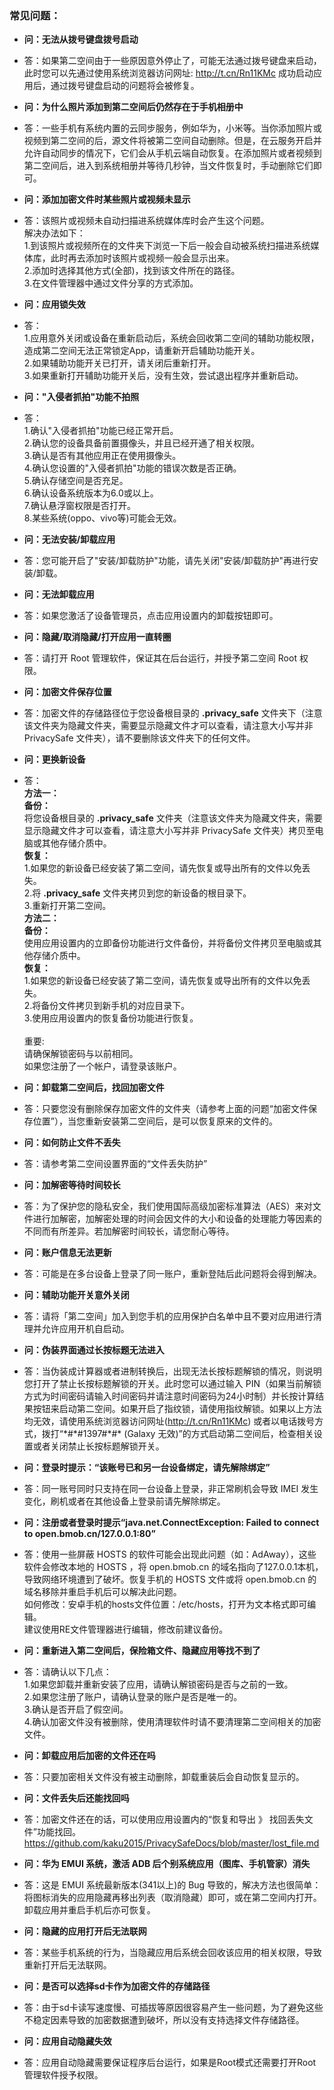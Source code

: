 ### 常见问题：

- **问：无法从拨号键盘拨号启动**
- 答：如果第二空间由于一些原因意外停止了，可能无法通过拨号键盘来启动，此时您可以先通过使用系统浏览器访问网址: http://t.cn/Rn11KMc 成功启动应用后，通过拨号键盘启动的问题将会被修复。

- **问：为什么照片添加到第二空间后仍然存在于手机相册中**
- 答：一些手机有系统内置的云同步服务，例如华为，小米等。当你添加照片或视频到第二空间的后，源文件将被第二空间自动删除。但是，在云服务开启并允许自动同步的情况下，它们会从手机云端自动恢复。在添加照片或者视频到第二空间后，进入到系统相册并等待几秒钟，当文件恢复时，手动删除它们即可。

- **问：添加加密文件时某些照片或视频未显示**
- 答：该照片或视频未自动扫描进系统媒体库时会产生这个问题。
</br>解决办法如下：
</br>1.到该照片或视频所在的文件夹下浏览一下后一般会自动被系统扫描进系统媒体库，此时再去添加时该照片或视频一般会显示出来。
</br>2.添加时选择其他方式(全部)，找到该文件所在的路径。
</br>3.在文件管理器中通过文件分享的方式添加。

- **问：应用锁失效**
- 答：
</br>1.应用意外关闭或设备在重新启动后，系统会回收第二空间的辅助功能权限，造成第二空间无法正常锁定App，请重新开启辅助功能开关。
</br>2.如果辅助功能开关已打开，请关闭后重新打开。
</br>3.如果重新打开辅助功能开关后，没有生效，尝试退出程序并重新启动。

- **问："入侵者抓拍"功能不拍照**
- 答：
</br>1.确认"入侵者抓拍"功能已经正常开启。
</br>2.确认您的设备具备前置摄像头，并且已经开通了相关权限。
</br>3.确认是否有其他应用正在使用摄像头。
</br>4.确认您设置的"入侵者抓拍"功能的错误次数是否正确。
</br>5.确认存储空间是否充足。
</br>6.确认设备系统版本为6.0或以上。
</br>7.确认悬浮窗权限是否打开。
</br>8.某些系统(oppo、vivo等)可能会无效。

- **问：无法安装/卸载应用**
- 答：您可能开启了"安装/卸载防护"功能，请先关闭"安装/卸载防护"再进行安装/卸载。

- **问：无法卸载应用**
- 答：如果您激活了设备管理员，点击应用设置内的卸载按钮即可。

- **问：隐藏/取消隐藏/打开应用一直转圈**
- 答：请打开 Root 管理软件，保证其在后台运行，并授予第二空间 Root 权限。

- **问：加密文件保存位置**
- 答：加密文件的存储路径位于您设备根目录的 **.privacy_safe** 文件夹下（注意该文件夹为隐藏文件夹，需要显示隐藏文件才可以查看，请注意大小写并非 PrivacySafe 文件夹），请不要删除该文件夹下的任何文件。

- **问：更换新设备**
- 答：
</br>**方法一：**
</br>**备份：**
</br>将您设备根目录的 **.privacy_safe** 文件夹（注意该文件夹为隐藏文件夹，需要显示隐藏文件才可以查看，请注意大小写并非 PrivacySafe 文件夹）拷贝至电脑或其他存储介质中。
</br>**恢复：**
</br>1.如果您的新设备已经安装了第二空间，请先恢复或导出所有的文件以免丢失。
</br>2.将 **.privacy_safe** 文件夹拷贝到您的新设备的根目录下。
</br>3.重新打开第二空间。
</br>**方法二：**
</br>**备份：**
</br>使用应用设置内的立即备份功能进行文件备份，并将备份文件拷贝至电脑或其他存储介质中。
</br>**恢复：**
</br>1.如果您的新设备已经安装了第二空间，请先恢复或导出所有的文件以免丢失。
</br>2.将备份文件拷贝到新手机的对应目录下。
</br>3.使用应用设置内的恢复备份功能进行恢复。
</br></br>重要:
</br>请确保解锁密码与以前相同。
</br>如果您注册了一个帐户，请登录该账户。

- **问：卸载第二空间后，找回加密文件**
- 答：只要您没有删除保存加密文件的文件夹（请参考上面的问题“加密文件保存位置”），当您重新安装第二空间后，是可以恢复原来的文件的。

- **问：如何防止文件不丢失**
- 答：请参考第二空间设置界面的“文件丢失防护”

- **问：加解密等待时间较长**
- 答：为了保护您的隐私安全，我们使用国际高级加密标准算法（AES）来对文件进行加解密，加解密处理的时间会因文件的大小和设备的处理能力等因素的不同而有所差异。若加解密时间较长，请您耐心等待。

- **问：账户信息无法更新**
- 答：可能是在多台设备上登录了同一账户，重新登陆后此问题将会得到解决。

- **问：辅助功能开关意外关闭**
- 答：请将「第二空间」加入到您手机的应用保护白名单中且不要对应用进行清理并允许应用开机自启动。

- **问：伪装界面通过长按标题无法进入**
- 答：当伪装成计算器或者进制转换后，出现无法长按标题解锁的情况，则说明您打开了禁止长按标题解锁的开关。此时您可以通过输入 PIN（如果当前解锁方式为时间密码请输入时间密码并请注意时间密码为24小时制）并长按计算结果按钮来启动第二空间。如果开启了指纹锁，请使用指纹解锁。如果以上方法均无效，请使用系统浏览器访问网址(http://t.cn/Rn11KMc) 或者以电话拨号方式，拨打“\*#\*#1397#\*#\* (Galaxy 无效)”的方式启动第二空间后，检查相关设置或者关闭禁止长按标题解锁开关。

- **问：登录时提示：“该账号已和另一台设备绑定，请先解除绑定”**
- 答：同一账号同时只支持在同一台设备上登录，非正常刷机会导致 IMEI 发生变化，刷机或者在其他设备上登录前请先解除绑定。

- **问：注册或者登录时提示“java.net.ConnectException: Failed to connect to open.bmob.cn/127.0.0.1:80”**
- 答：使用一些屏蔽 HOSTS 的软件可能会出现此问题（如：AdAway），这些软件会修改本地的 HOSTS  ，将 open.bmob.cn 的域名指向了127.0.0.1本机，导致网络环境遭到了破坏。恢复手机的 HOSTS 文件或将 open.bmob.cn 的域名移除并重启手机后可以解决此问题。
</br>如何修改：安卓手机的hosts文件位置：/etc/hosts，打开为文本格式即可编辑。
</br>建议使用RE文件管理器进行编辑，修改前建议备份。

- **问：重新进入第二空间后，保险箱文件、隐藏应用等找不到了**
- 答：请确认以下几点：
</br>1.如果您卸载并重新安装了应用，请确认解锁密码是否与之前的一致。
</br>2.如果您注册了账户，请确认登录的账户是否是唯一的。
</br>3.确认是否开启了假空间。
</br>4.确认加密文件没有被删除，使用清理软件时请不要清理第二空间相关的加密文件。

- **问：卸载应用后加密的文件还在吗**
- 答：只要加密相关文件没有被主动删除，卸载重装后会自动恢复显示的。

- **问：文件丢失后还能找回吗**
- 答：加密文件还在的话，可以使用应用设置内的“恢复和导出 》 找回丢失文件”功能找回。
https://github.com/kaku2015/PrivacySafeDocs/blob/master/lost_file.md

- **问：华为 EMUI 系统，激活 ADB 后个别系统应用（图库、手机管家）消失**
- 答：这是 EMUI 系统最新版本(341以上)的 Bug 导致的，解决方法也很简单：将图标消失的应用隐藏再移出列表（取消隐藏）即可，或在第二空间内打开。卸载应用并重启手机后亦可恢复。

- **问：隐藏的应用打开后无法联网**
- 答：某些手机系统的行为，当隐藏应用后系统会回收该应用的相关权限，导致重新打开后无法联网。

- **问：是否可以选择sd卡作为加密文件的存储路径**
- 答：由于sd卡读写速度慢、可插拔等原因很容易产生一些问题，为了避免这些不稳定因素导致的加密数据遭到破坏，所以没有支持选择文件存储路径。

- **问：应用自动隐藏失效**
- 答：应用自动隐藏需要保证程序后台运行，如果是Root模式还需要打开Root管理软件授予权限。